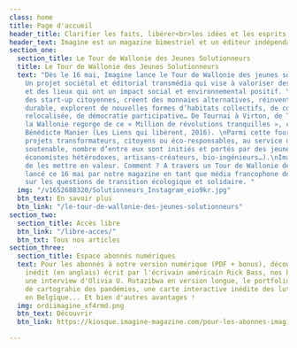 ```yaml
---
class: home
title: Page d'accueil
header_title: Clarifier les faits, libérer<br>les idées et les esprits
header_text: Imagine est un magazine bimestriel et un éditeur indépendant depuis 2001.
section_one:
  section_title: Le Tour de Wallonie des Jeunes Solutionneurs
  title: Le Tour de Wallonie des Jeunes Solutionneurs
  text: "Dès le 16 mai, Imagine lance le Tour de Wallonie des jeunes solutionneurs.
    Un projet sociétal et éditorial transmédia qui vise à valoriser des personnes
    et des lieux qui ont un impact social et environnemental positif. \n\nIls inventent
    des start-up citoyennes, créent des monnaies alternatives, réinventent l’agriculture
    durable, explorent de nouvelles formes d’habitats collectifs, de consommation
    relocalisée, de démocratie participative… De Tournai à Virton, de Thuin à Verviers,
    la Wallonie regorge de ce « Million de révolutions tranquilles », comme l’appelle
    Bénédicte Manier (Les Liens qui libèrent, 2016). \nParmi cette fourmilière de
    projets transformateurs, citoyens ou éco-responsables, au service d’un monde plus
    soutenable, nombre d’entre eux sont initiés et portés par des jeunes talents (néo-cultivateurs,
    économistes hétérodoxes, artisans-créateurs, bio-ingénieurs…).\nImagine a décidé
    de les mettre en valeur. Comment ? A travers un Tour de Wallonie des Jeunes Solutionneurs,
    lancé ce 16 mai par notre magazine en tant que média francophone de référence
    sur les questions de transition écologique et solidaire. "
  img: "/v1652688320/Solutionneurs_Instagram_eio9kr.jpg"
  btn_text: En savoir plus
  btn_link: "/le-tour-de-wallonie-des-jeunes-solutionneurs"
section_two:
  section_title: Accès libre
  btn_link: "/libre-acces/"
  btn_txt: Tous nos articles
section_three:
  section_title: Espace abonnés numériques
  text: Pour les abonnés à notre version numérique (PDF + bonus), découvrez un texte
    inédit (en anglais) écrit par l'écrivain américain Rick Bass, nos baromètres égalité-diversité,
    une interview d'Olivia U. Rutazibwa en version longue, le portfolio d'un projet
    de cartograhie des pandémies, une carte interactive inédite des luttes environnementales
    en Belgique... Et bien d'autres avantages !
  img: ordiimagine_xf4rmd.png
  btn_text: Découvrir
  btn_link: https://kiosque.imagine-magazine.com/pour-les-abonnes-imagine/

---
```

